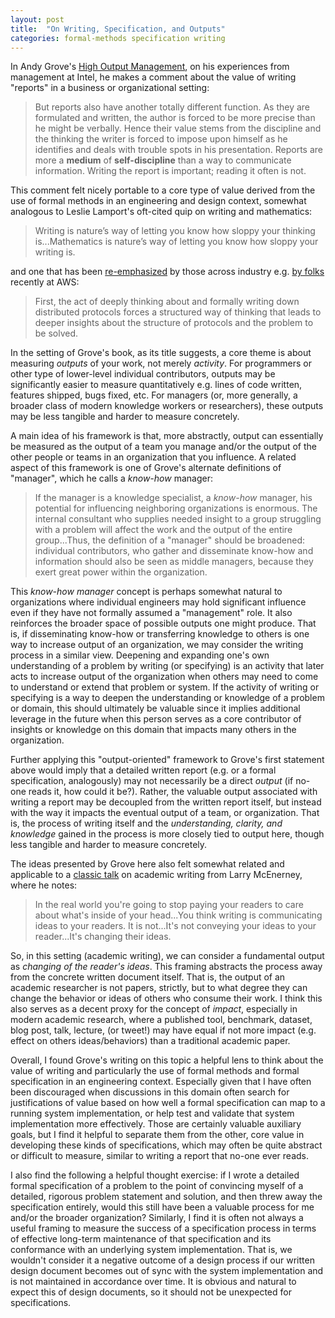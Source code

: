 ```yaml
---
layout: post
title:  "On Writing, Specification, and Outputs"
categories: formal-methods specification writing
---
```


In Andy Grove's [High Output Management](https://www.goodreads.com/book/show/324750.High_Output_Management), on his experiences from management at Intel, he makes a comment about the value of writing "reports" in a business or organizational setting:

<!-- pg. 48 -->

> But reports also have another totally different function. As they are formulated and written, the author is forced to be more precise than he might be verbally. Hence their value stems from the discipline and the thinking the writer is forced to impose upon himself as he identifies and deals with trouble spots in his presentation. Reports are more a **medium** of **self-discipline** than a way to communicate information. Writing the report is important; reading it often is not.

This comment felt nicely portable to a core type of value derived from the use of formal methods in an engineering and design context, somewhat analogous to Leslie Lamport's oft-cited quip on writing and mathematics:

> Writing is nature’s way of letting you know how sloppy your thinking is...Mathematics is nature’s way of letting you know how sloppy your writing is.

and one that has been [re-emphasized](https://www.youtube.com/watch?v=pnfrWPFWbAA) by those across industry e.g. [by folks](https://cacm.acm.org/practice/systems-correctness-practices-at-amazon-web-services/) recently at AWS:    

> First, the act of deeply thinking about and formally writing down distributed protocols forces a structured way of thinking that leads to deeper insights about the structure of protocols and the problem to be solved.

In the setting of Grove's book, as its title suggests, a core theme is about measuring *outputs* of your work, not merely *activity*. For programmers or other type of lower-level individual contributors, outputs may be significantly easier to measure quantitatively e.g. lines of code written, features shipped, bugs fixed, etc. For managers (or, more generally, a broader class of modern knowledge workers or researchers), these outputs may be less tangible and harder to measure concretely. 

A main idea of his framework is that, more abstractly, output can essentially be measured as the output of a team you manage and/or the output of the other people or teams in an organization that you influence. A related aspect of this framework is one of Grove's alternate definitions of "manager", which he calls a *know-how* manager:

<!-- page 40 -->
> If the manager is a knowledge specialist, a *know-how* manager, his potential for influencing neighboring organizations is enormous. The internal consultant who supplies needed insight to a group struggling with a problem will affect the work and the output of the entire group...Thus, the definition of a "manager" should be broadened: individual contributors, who gather and disseminate know-how and information should also be seen as middle managers, because they exert great power within the organization.

This *know-how manager* concept is perhaps somewhat natural to organizations where individual engineers may hold significant influence even if they have not formally assumed a "management" role. It also reinforces the broader space of possible outputs one might produce. That is, if disseminating know-how or transferring knowledge to others is one way to increase output of an organization, we may consider the writing process in a similar view. Deepening and expanding one's own understanding of a problem by writing (or specifying) is an activity that later acts to increase output of the organization when others may need to come to understand or extend that problem or system. If the activity of writing or specifying is a way to deepen the understanding or knowledge of a problem or domain, this should ultimately be valuable since it implies additional leverage in the future when this person serves as a core contributor of insights or knowledge on this domain that impacts many others in the organization.

Further applying this "output-oriented" framework to Grove's first statement above would imply that a detailed written report (e.g. or a formal specification, analogously) may not necessarily be a direct *output* (if no-one reads it, how could it be?). Rather, the valuable output associated with writing a report may be decoupled from the written report itself, but instead with the way it impacts the eventual output of a team, or organization. That is, the process of writing itself and the *understanding, clarity, and knowledge* gained in the process is more closely tied to output here, though less tangible and harder to measure concretely. 

The ideas presented by Grove here also felt somewhat related and applicable to a [classic talk](https://youtu.be/vtIzMaLkCaM?feature=shared&t=1288) on academic writing from Larry McEnerney, where he notes:

> In the real world you're going to stop paying your readers to care about what's inside of your head...You think writing is communicating ideas to your readers. It is not...It's not conveying your ideas to your reader...It's changing their ideas.

So, in this setting (academic writing), we can consider a fundamental output as *changing of the reader's ideas*. This framing abstracts the process away from the concrete written document itself. That is, the output of an academic researcher is not papers, strictly, but to what degree they can change the behavior or ideas of others who consume their work. I think this also serves as a decent proxy for the concept of *impact*, especially in modern academic research, where a published tool, benchmark, dataset, blog post, talk, lecture, (or tweet!) may have equal if not more impact (e.g. effect on others ideas/behaviors) than a traditional academic paper.


Overall, I found Grove's writing on this topic a helpful lens to think about the value of writing and particularly the use of formal methods and formal specification in an engineering context. Especially given that I have often been discouraged when discussions in this domain often search for justifications of value based on how well a formal specification can map to a running system implementation, or help test and validate that system implementation more effectively. Those are certainly valuable auxiliary goals, but I find it helpful to separate them from the other, core value in developing these kinds of specifications, which may often be quite abstract or difficult to measure, similar to writing a report that no-one ever reads. 

I also find the following a helpful thought exercise: if I wrote a detailed formal specification of a problem to the point of convincing myself of a detailed, rigorous problem statement and solution, and then threw away the specification entirely, would this still have been a valuable process for me and/or the broader organization? Similarly, I find it is often not always a useful framing to measure the success of a specification process in terms of effective long-term maintenance of that specification and its conformance with an underlying system implementation. That is, we wouldn't consider it a negative outcome of a design process if our written design document becomes out of sync with the system implementation and is not maintained in accordance over time. It is obvious and natural to expect this of design documents, so it should not be unexpected for specifications.